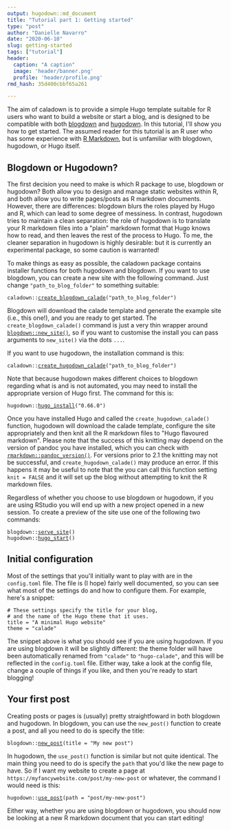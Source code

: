 ```yaml
---
output: hugodown::md_document
title: "Tutorial part 1: Getting started"
type: "post"
author: "Danielle Navarro"
date: "2020-06-10"
slug: getting-started
tags: ["tutorial"]
header:
  caption: "A caption"
  image: 'header/banner.png'
  profile: 'header/profile.png'
rmd_hash: 35d400cbbf65a261

---
```


The aim of caladown is to provide a simple Hugo template suitable for R users who want to build a website or start a blog, and is designed to be compatible with both [blogdown](https://github.com/rstudio/blogdown) and [hugodown](https://github.com/r-lib/hugodown). In this tutorial, I'll show you how to get started. The assumed reader for this tutorial is an R user who has some experience with [R Markdown](https://rmarkdown.rstudio.com/), but is unfamiliar with blogdown, hugodown, or Hugo itself.

## Blogdown or Hugodown?

The first decision you need to make is which R package to use, blogdown or hugodown? Both allow you to design and manage static websites within R, and both allow you to write pages/posts as R markdown documents. However, there are differences: blogdown blurs the roles played by Hugo and R, which can lead to some degree of messiness. In contrast, hugodown tries to maintain a clean separation: the role of hugodown is to translate your R markdown files into a "plain" markdown format that Hugo knows how to read, and then leaves the rest of the process to Hugo. To me, the cleaner separation in hugodown is highly desirable: but it is currently an experimental package, so some caution is warranted!

To make things as easy as possible, the caladown package contains installer functions for both hugodown and blogdown. If you want to use blogdown, you can create a new site with the following command. Just change `"path_to_blog_folder"` to something suitable:

<div class="highlight">

<pre class='chroma'><code class='language-r' data-lang='r'><span class='nf'>caladown</span><span class='nf'>::</span><span class='nf'><a href='https://rdrr.io/pkg/caladown/man/create_blogdown_calade.html'>create_blogdown_calade</a></span><span class='o'>(</span><span class='s'>"path_to_blog_folder"</span><span class='o'>)</span></code></pre>

</div>

Blogdown will download the calade template and generate the example site (i.e., this one!), and you are ready to get started. The `create_blogdown_calade()` command is just a very thin wrapper around [`blogdown::new_site()`](https://pkgs.rstudio.com/blogdown/reference/hugo_cmd.html), so if you want to customise the install you can pass arguments to `new_site()` via the dots `...`.

If you want to use hugodown, the installation command is this:

<div class="highlight">

<pre class='chroma'><code class='language-r' data-lang='r'><span class='nf'>caladown</span><span class='nf'>::</span><span class='nf'><a href='https://rdrr.io/pkg/caladown/man/create_hugodown_calade.html'>create_hugodown_calade</a></span><span class='o'>(</span><span class='s'>"path_to_blog_folder"</span><span class='o'>)</span></code></pre>

</div>

Note that because hugodown makes different choices to blogdown regarding what is and is not automated, you may need to install the appropriate version of Hugo first. The command for this is:

<div class="highlight">

<pre class='chroma'><code class='language-r' data-lang='r'><span class='nf'>hugodown</span><span class='nf'>::</span><span class='nf'><a href='https://rdrr.io/pkg/hugodown/man/hugo_install.html'>hugo_install</a></span><span class='o'>(</span><span class='s'>"0.66.0"</span><span class='o'>)</span></code></pre>

</div>

Once you have installed Hugo and called the `create_hugodown_calade()` function, hugodown will download the calade template, configure the site appropriately and then knit all the R markdown files to "Hugo flavoured markdown". Please note that the success of this knitting may depend on the version of pandoc you have installed, which you can check with [`rmarkdown::pandoc_version()`](https://pkgs.rstudio.com/rmarkdown/reference/pandoc_available.html). For versions prior to 2.1 the knitting may not be successful, and `create_hugodown_calade()` may produce an error. If this happens it may be useful to note that the you can call this function setting `knit = FALSE` and it will set up the blog without attempting to knit the R markdown files.

Regardless of whether you choose to use blogdown or hugodown, if you are using RStudio you will end up with a new project opened in a new session. To create a preview of the site use one of the following two commands:

<div class="highlight">

<pre class='chroma'><code class='language-r' data-lang='r'><span class='nf'>blogdown</span><span class='nf'>::</span><span class='nf'><a href='https://pkgs.rstudio.com/blogdown/reference/serve_site.html'>serve_site</a></span><span class='o'>(</span><span class='o'>)</span>
<span class='nf'>hugodown</span><span class='nf'>::</span><span class='nf'><a href='https://rdrr.io/pkg/hugodown/man/hugo_start.html'>hugo_start</a></span><span class='o'>(</span><span class='o'>)</span></code></pre>

</div>

## Initial configuration

Most of the settings that you'll initially want to play with are in the `config.toml` file. The file is (I hope) fairly well documented, so you can see what most of the settings do and how to configure them. For example, here's a snippet:

    # These settings specify the title for your blog, 
    # and the name of the Hugo theme that it uses.
    title = "A minimal Hugo website"
    theme = "calade"

The snippet above is what you should see if you are using hugodown. If you are using blogdown it will be slightly different: the theme folder will have been automatically renamed from `"calade"` to `"hugo-calade"`, and this will be reflected in the `config.toml` file. Either way, take a look at the config file, change a couple of things if you like, and then you're ready to start blogging!

## Your first post

Creating posts or pages is (usually) pretty straightfoward in both blogdown and hugodown. In blogdown, you can use the `new_post()` function to create a post, and all you need to do is specify the title:

<div class="highlight">

<pre class='chroma'><code class='language-r' data-lang='r'><span class='nf'>blogdown</span><span class='nf'>::</span><span class='nf'><a href='https://pkgs.rstudio.com/blogdown/reference/hugo_cmd.html'>new_post</a></span><span class='o'>(</span>title <span class='o'>=</span> <span class='s'>"My new post"</span><span class='o'>)</span></code></pre>

</div>

In hugodown, the `use_post()` function is similar but not quite identical. The main thing you need to do is specify the `path` that you'd like the new page to have. So if I want my website to create a page at `https://myfancywebsite.com/post/my-new-post` or whatever, the command I would need is this:

<div class="highlight">

<pre class='chroma'><code class='language-r' data-lang='r'><span class='nf'>hugodown</span><span class='nf'>::</span><span class='nf'><a href='https://rdrr.io/pkg/hugodown/man/use_post.html'>use_post</a></span><span class='o'>(</span>path <span class='o'>=</span> <span class='s'>"post/my-new-post"</span><span class='o'>)</span></code></pre>

</div>

Either way, whether you are using blogdown or hugodown, you should now be looking at a new R markdown document that you can start editing!

